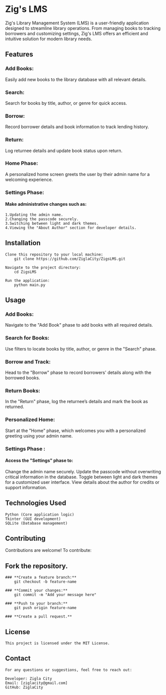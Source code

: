 # Zig's LMS

Zig's Library Management System (LMS) is a user-friendly application designed to streamline library operations. From managing books to tracking borrowers and customizing settings, Zig's LMS offers an efficient and intuitive solution for modern library needs.

## Features
### Add Books:
Easily add new books to the library database with all relevant details.

### Search:
Search for books by title, author, or genre for quick access.

### Borrow:
Record borrower details and book information to track lending history.

### Return:
Log returnee details and update book status upon return.

### Home Phase:
A personalized home screen greets the user by their admin name for a welcoming experience.

### Settings Phase:
#### **Make administrative changes such as**:
    1.Updating the admin name.
    2.Changing the passcode securely.
    3.Switching between light and dark themes.
    4.Viewing the "About Author" section for developer details.


## Installation
    Clone this repository to your local machine:
        git clone https://github.com/ZiglaCity/ZigsLMS.git 

    Navigate to the project directory:
        cd ZigsLMS   

    Run the application:
        python main.py  


## Usage
### **Add Books**:
Navigate to the "Add Book" phase to add books with all required details.

### **Search for Books**:
Use filters to locate books by title, author, or genre in the "Search" phase.

### **Borrow and Track**:
Head to the "Borrow" phase to record borrowers' details along with the borrowed books.

### **Return Books**:
In the "Return" phase, log the returnee’s details and mark the book as returned.

### **Personalized Home**:
Start at the "Home" phase, which welcomes you with a personalized greeting using your admin name.

### **Settings Phase** :
#### **Access the "Settings" phase to:**
Change the admin name securely.
Update the passcode without overwriting critical information in the database.
Toggle between light and dark themes for a customized user interface.
View details about the author for credits or support information.


## Technologies Used
    Python (Core application logic)
    Tkinter (GUI development)
    SQLite (Database management)


## Contributing
Contributions are welcome! To contribute:

## Fork the repository.
    ### **Create a feature branch:**
        git checkout -b feature-name  

    ### **Commit your changes:**
        git commit -m "Add your message here" 

    ### **Push to your branch:**
        git push origin feature-name  

    ### **Create a pull request.**


## License
    This project is licensed under the MIT License.


## Contact
    For any questions or suggestions, feel free to reach out:

    Developer: Zigla City
    Email: [ziglacity@gmail.com]
    GitHub: ZiglaCity
